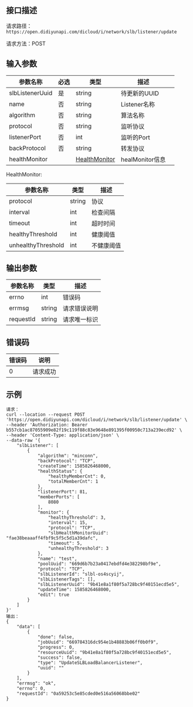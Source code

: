 ## 接口描述

请求路径：`https://open.didiyunapi.com/dicloud/i/network/slb/listener/update`

请求方法：POST

## 输入参数

| 参数名称        | 必选 | 类型                            | 描述            |      |
| --------------- | ---- | ------------------------------- | --------------- | ---- |
| slbListenerUuid | 是   | string                          | 待更新的UUID    |      |
| name            | 否   | string                          | Listener名称    |      |
| algorithm       | 否   | string                          | 算法名称        |      |
| protocol        | 否   | string                          | 监听协议        |      |
| listenerPort    | 否   | int                             | 监听的Port      |      |
| backProtocol    | 否   | string                          | 转发协议        |      |
| healthMonitor   |      | [HealthMonitor](#HealthMonitor) | healMonitor信息 |      |

<span id="HealthMonitor"></span>
HealthMonitor:

| 参数名称           | 类型   | 描述       |
| ------------------ | ------ | ---------- |
| protocol           | string | 协议       |
| interval` `        | int    | 检查间隔   |
| timeout            | int    | 超时时间   |
| healthyThreshold   | int    | 健康阈值   |
| unhealthyThreshold | int    | 不健康阈值 |

## 输出参数

| 参数名称  | 类型   | 描述         |
| --------- | ------ | ------------ |
| errno     | int    | 错误码       |
| errmsg    | string | 请求错误说明 |
| requestId | string | 请求唯一标识 |


## 错误码

| 错误码 | 说明     |
| ------ | -------- |
| 0      | 请求成功 |

## 示例

```
请求：
curl --location --request POST 'https://open.didiyunapi.com/dicloud/i/network/slb/listener/update' \
--header 'Authorization: Bearer b557cb1ac87055909e82f19c119f88c83e9648e891395f00950c713a239ecd92' \
--header 'Content-Type: application/json' \
--data-raw '{
    "slbListener": [
        {
            "algorithm": "minconn",
            "backProtocol": "TCP",
            "createTime": 1585826468000,
            "healthStatus": {
                "healthyMemberCnt": 0,
                "totalMemberCnt": 1
            },
            "listenerPort": 81,
            "memberPorts": [
                8080
            ],
            "monitor": {
                "healthyThreshold": 3,
                "interval": 15,
                "protocol": "TCP",
                "slbHealthMonitorUuid": "fae38beaaaff4fbf9c5f5c5d1a39dafc",
                "timeout": 5,
                "unhealthyThreshold": 3
            },
            "name": "test",
            "poolUuid": "669d6b7b23a0417ebdfd4e382298bf9e",
            "protocol": "TCP",
            "slbListenerId": "slbl-os4scyij",
            "slbListenerTags": [],
            "slbListenerUuid": "9b41e8a1f80f5a728bc9f40151ecd5e5",
            "updateTime": 1585826468000,
            "edit": true
        }
    ]
}'
输出：
{
    "data": [
        {
            "done": false,
            "jobUuid": "669784316dc954e1b48883b06ff0b0f9",
            "progress": 0,
            "resourceUuid": "9b41e8a1f80f5a728bc9f40151ecd5e5",
            "success": false,
            "type": "UpdateSLBLoadBalancerListener",
            "uuid": ""
        }
    ],
    "errmsg": "ok",
    "errno": 0,
    "requestId": "0a59253c5e85cded0e516a56068bbe02"
}
```
